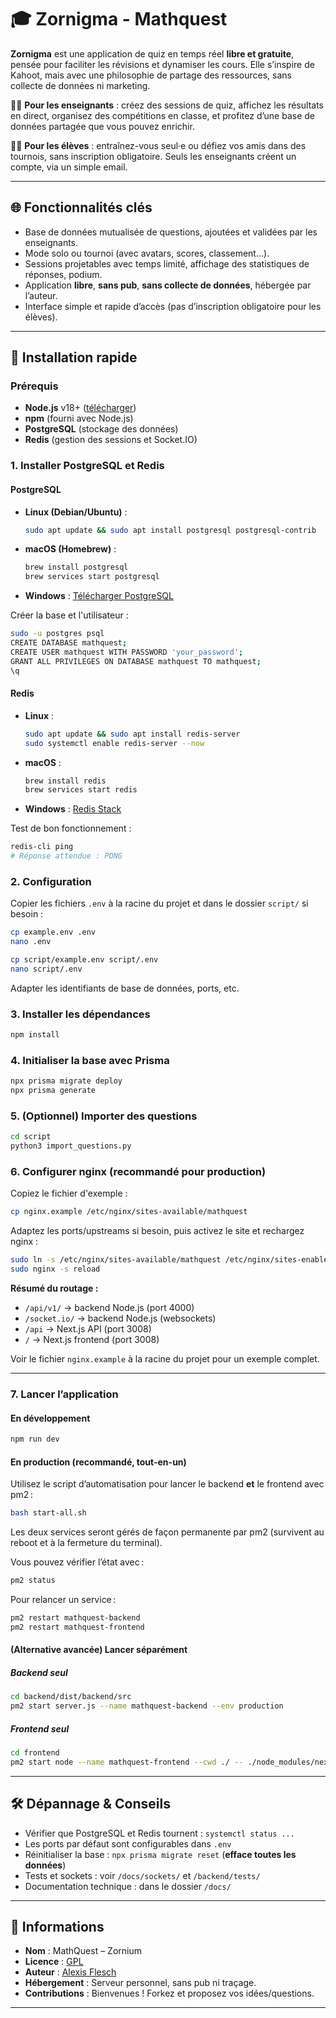 
# 🎓 Zornigma - Mathquest

**Zornigma** est une application de quiz en temps réel **libre et gratuite**, pensée pour faciliter les révisions et dynamiser les cours. Elle s’inspire de Kahoot, mais avec une philosophie de partage des ressources, sans collecte de données ni marketing.

👩‍🏫 **Pour les enseignants** : créez des sessions de quiz, affichez les résultats en direct, organisez des compétitions en classe, et profitez d’une base de données partagée que vous pouvez enrichir.

🧑‍🎓 **Pour les élèves** : entraînez-vous seul·e ou défiez vos amis dans des tournois, sans inscription obligatoire. Seuls les enseignants créent un compte, via un simple email.

---

## 🌐 Fonctionnalités clés

- Base de données mutualisée de questions, ajoutées et validées par les enseignants.
- Mode solo ou tournoi (avec avatars, scores, classement…).
- Sessions projetables avec temps limité, affichage des statistiques de réponses, podium.
- Application **libre**, **sans pub**, **sans collecte de données**, hébergée par l’auteur.
- Interface simple et rapide d’accès (pas d’inscription obligatoire pour les élèves).

---

## 🚀 Installation rapide

### Prérequis

- **Node.js** v18+ ([télécharger](https://nodejs.org/))
- **npm** (fourni avec Node.js)
- **PostgreSQL** (stockage des données)
- **Redis** (gestion des sessions et Socket.IO)

### 1. Installer PostgreSQL et Redis

#### PostgreSQL

- **Linux (Debian/Ubuntu)** :
  ```bash
  sudo apt update && sudo apt install postgresql postgresql-contrib
  ```
- **macOS (Homebrew)** :
  ```bash
  brew install postgresql
  brew services start postgresql
  ```
- **Windows** : [Télécharger PostgreSQL](https://www.postgresql.org/download/)

Créer la base et l'utilisateur :
```bash
sudo -u postgres psql
CREATE DATABASE mathquest;
CREATE USER mathquest WITH PASSWORD 'your_password';
GRANT ALL PRIVILEGES ON DATABASE mathquest TO mathquest;
\q
```

#### Redis

- **Linux** :
  ```bash
  sudo apt update && sudo apt install redis-server
  sudo systemctl enable redis-server --now
  ```
- **macOS** :
  ```bash
  brew install redis
  brew services start redis
  ```
- **Windows** : [Redis Stack](https://redis.io/download)

Test de bon fonctionnement :
```bash
redis-cli ping
# Réponse attendue : PONG
```

### 2. Configuration

Copier les fichiers `.env` à la racine du projet et dans le dossier `script/` si besoin :

```bash
cp example.env .env
nano .env

cp script/example.env script/.env
nano script/.env
```

Adapter les identifiants de base de données, ports, etc.

### 3. Installer les dépendances

```bash
npm install
```

### 4. Initialiser la base avec Prisma

```bash
npx prisma migrate deploy
npx prisma generate
```

### 5. (Optionnel) Importer des questions

```bash
cd script
python3 import_questions.py
```



### 6. Configurer nginx (recommandé pour production)

Copiez le fichier d'exemple :  
```bash
cp nginx.example /etc/nginx/sites-available/mathquest
```
Adaptez les ports/upstreams si besoin, puis activez le site et rechargez nginx :
```bash
sudo ln -s /etc/nginx/sites-available/mathquest /etc/nginx/sites-enabled/
sudo nginx -s reload
```

**Résumé du routage :**
- `/api/v1/` → backend Node.js (port 4000)
- `/socket.io/` → backend Node.js (websockets)
- `/api` → Next.js API (port 3008)
- `/` → Next.js frontend (port 3008)

Voir le fichier `nginx.example` à la racine du projet pour un exemple complet.

---

### 7. Lancer l’application

#### En développement
```bash
npm run dev
```

#### En production (recommandé, tout-en-un)
Utilisez le script d’automatisation pour lancer le backend **et** le frontend avec pm2 :
```bash
bash start-all.sh
```
Les deux services seront gérés de façon permanente par pm2 (survivent au reboot et à la fermeture du terminal).

Vous pouvez vérifier l’état avec :
```bash
pm2 status
```
Pour relancer un service :
```bash
pm2 restart mathquest-backend
pm2 restart mathquest-frontend
```

#### (Alternative avancée) Lancer séparément

##### Backend seul
```bash
cd backend/dist/backend/src
pm2 start server.js --name mathquest-backend --env production
```

##### Frontend seul
```bash
cd frontend
pm2 start node --name mathquest-frontend --cwd ./ -- ./node_modules/next/dist/bin/next start -p 3008
```

---

## 🛠️ Dépannage & Conseils

- Vérifier que PostgreSQL et Redis tournent : `systemctl status ...`
- Les ports par défaut sont configurables dans `.env`
- Réinitialiser la base : `npx prisma migrate reset` (**efface toutes les données**)
- Tests et sockets : voir `/docs/sockets/` et `/backend/tests/`
- Documentation technique : dans le dossier `/docs/`

---

## 📄 Informations

- **Nom** : MathQuest – Zornium
- **Licence** : [GPL](https://www.gnu.org/licenses/gpl-3.0.html)
- **Auteur** : [Alexis Flesch](https://hire.alexisfles.ch)
- **Hébergement** : Serveur personnel, sans pub ni traçage.
- **Contributions** : Bienvenues ! Forkez et proposez vos idées/questions.

---